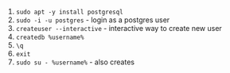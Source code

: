 1. `sudo apt -y install postgresql`
2. `sudo -i -u postgres` - login as a postgres user
3. `createuser --interactive` - interactive way to create new user
4. `createdb %username%`
5. `\q`
6. `exit`
7. `sudo su - %username%` - also creates